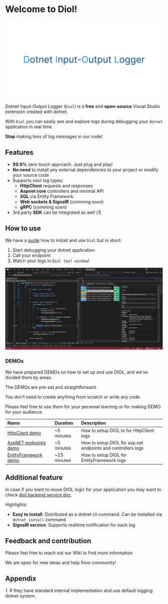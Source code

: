 # Welcome to Diol!

![diol-main-banner](/content/images/diol-main-banner.png)

Dotnet Input-Output Logger (`Diol`) is a **free** and **open-source** Visual Studio extension created with dotnet.

With `Diol` you can easily see and explore logs during debugging your `dotnet` application in real time.

**Stop** making tons of log messages in our code!

## Features

* **99.9%** zero touch approach. Just plug and play!
* **No need** to install any external dependencies to your project or modify your source code
* Supports next log types:
    * **HttpClient** requests and responses
    * **Aspnet core** controllers and minimal API
    * **SQL** via Entity Framework
    * **Web sockets & SignalR** (comming soon)
    * **gRPC** (comming soon)
* 3rd party **SDK** can be integrated as well (_1_)

## How to use

We have a [guide](https://github.com/Dotnet-IO-logger/core/wiki) how to install and use `Diol` but in short:

1. Start debugging your dotnet application
2. Call your endpoint
3. Watch your logs in `Diol tool window`!

![main](/content/screenshots/main.png)

### DEMOs

We have prepared DEMOs on how to set up and use DIOL, and we’ve divided them by areas.

The DEMOs are pre-set and straightforward.

You don’t need to create anything from scratch or write any code.

Please feel free to use them for your personal learning or for making DEMO for your audience.

| Name | Duration | Description |
| :--- | :--- | :--- |
| [HttpClient demo](https://github.com/Dotnet-IO-logger/Playground/tree/main/source/Diol.Demo/src/Example1HttpLoggingSample) | ~5 minutes | How to setup DIOL to for HttpClient logs |
| [AspNET endpoints demo](https://github.com/Dotnet-IO-logger/Playground/tree/main/source/Diol.Demo/src/Example2AspnetEndpointLoggingSample) | ~5 minutes | How to setup DIOL for asp.net endpoints and controllers logs |
| [EntityFramework demo](https://github.com/Dotnet-IO-logger/Playground/tree/main/source/Diol.Demo/src/Example3EntityFrameworkLoggingSample) | ~15 minutes | How to setup DIOL for EntityFramework logs |

## Additional feature

In case if you want to reuse DIOL logic for your application you may want to check [diol backend service doc](https://github.com/Dotnet-IO-logger/core/wiki/1.-Diol-backend-service).

Highlights:

* **Easy to install**: Distributed as a dotnet cli command. Can be installed via `dotnet isntall` command
* **SignalR service**: Supports realtime notification for each log

## Feedback and contribution

Please feel free to reach out our Wiki to find more information

We are open for new ideas and help from community!

## Appendix

_1_. If they have standard internal implementation and use default logging dotnet system.